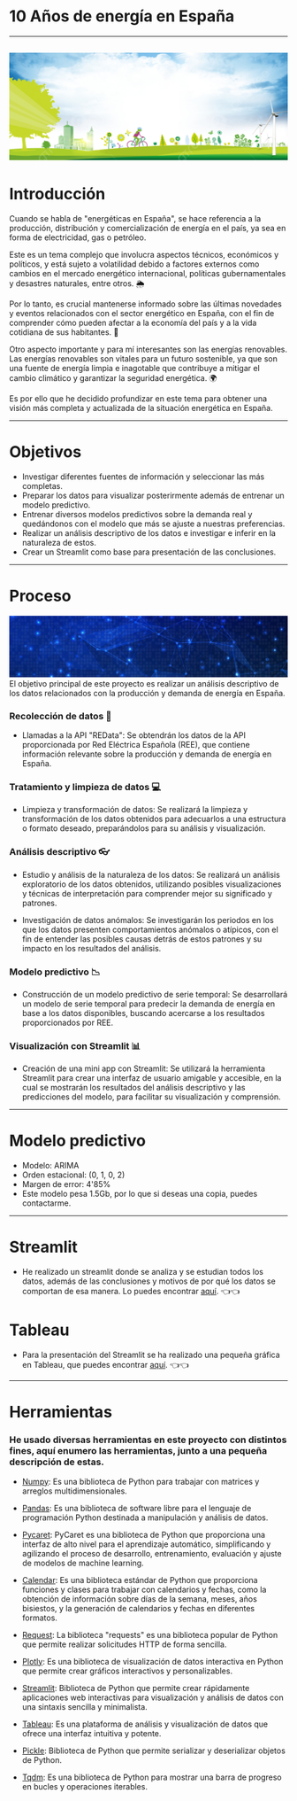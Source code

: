 # 10 Años de energía en España
---
![portada](images/imagen_verde.jpg)
---
# Introducción
Cuando se habla de "energéticas en España", se hace referencia a la producción, distribución y comercialización de energía en el país, ya sea en forma de electricidad, gas o petróleo. 

Este es un tema complejo que involucra aspectos técnicos, económicos y políticos, y está sujeto a volatilidad debido a factores externos como cambios en el mercado energético internacional, políticas gubernamentales y desastres naturales, entre otros. 🌦️

Por lo tanto, es crucial mantenerse informado sobre las últimas novedades y eventos relacionados con el sector energético en España, con el fin de comprender cómo pueden afectar a la economía del país y a la vida cotidiana de sus habitantes. 🌆

Otro aspecto importante y para mí interesantes son las energías renovables. Las energías renovables son vitales para un futuro sostenible, ya que son una fuente de energía limpia e inagotable que contribuye a mitigar el cambio climático y garantizar la seguridad energética. 🌍

Es por ello que he decidido profundizar en este tema para obtener una visión más completa y actualizada de la situación energética en España.

---
# Objetivos
- Investigar diferentes fuentes de información y seleccionar las más completas.
- Preparar los datos para visualizar posterirmente además de entrenar un modelo predictivo.
- Entrenar diversos modelos predictivos sobre la demanda real y quedándonos con el modelo que más se ajuste a nuestras preferencias.
- Realizar un análisis descriptivo de los datos e investigar e inferir en la naturaleza de estos.
- Crear un Streamlit como base para presentación de las conclusiones.

---
# Proceso
![subportada](/images/conexiones.jpg)
El objetivo principal de este proyecto es realizar un análisis descriptivo de los datos relacionados con la producción y demanda de energía en España.

### Recolección de datos 📑

- Llamadas a la API "REData": Se obtendrán los datos de la API proporcionada por Red Eléctrica Española (REE), que contiene información relevante sobre la producción y demanda de energía en España.

### Tratamiento y limpieza de datos 💻

- Limpieza y transformación de datos: Se realizará la limpieza y transformación de los datos obtenidos para adecuarlos a una estructura o formato deseado, preparándolos para su análisis y visualización.

### Análisis descriptivo 👓

- Estudio y análisis de la naturaleza de los datos: Se realizará un análisis exploratorio de los datos obtenidos, utilizando posibles visualizaciones y técnicas de interpretación para comprender mejor su significado y patrones.

- Investigación de datos anómalos: Se investigarán los periodos en los que los datos presenten comportamientos anómalos o atípicos, con el fin de entender las posibles causas detrás de estos patrones y su impacto en los resultados del análisis.

### Modelo predictivo  📉

- Construcción de un modelo predictivo de serie temporal: Se desarrollará un modelo de serie temporal para predecir la demanda de energía en base a los datos disponibles, buscando acercarse a los resultados proporcionados por REE.

### Visualización con Streamlit 📊

- Creación de una mini app con Streamlit: Se utilizará la herramienta Streamlit para crear una interfaz de usuario amigable y accesible, en la cual se mostrarán los resultados del análisis descriptivo y las predicciones del modelo, para facilitar su visualización y comprensión.

---
# Modelo predictivo
- Modelo: ARIMA
- Orden estacional: (0, 1, 0, 2)
- Margen de error: 4'85%
- Este modelo pesa 1.5Gb, por lo que si deseas una copia, puedes contactarme.
---
# Streamlit
- He realizado un streamlit donde se analiza y se estudian todos los datos, además de las conclusiones y motivos de por qué los datos se comportan de esa manera. Lo puedes encontrar [aquí](https://github.com/XiangLinZ/Proyecto_Final/tree/main/streamlit). 👈👈
# Tableau
- Para la presentación del Streamlit se ha realizado una pequeña gráfica en Tableau, que puedes encontrar [aquí](https://public.tableau.com/app/profile/xiang.lin7772/viz/Renovables_CCAA/Presentacin?publish=yes). 👈👈
---
# Herramientas
### He usado diversas herramientas en este proyecto con distintos fines, aquí enumero las herramientas, junto a una pequeña descripción de estas.

- [Numpy](https://numpy.org/): Es una biblioteca de Python para trabajar con matrices y arreglos multidimensionales.

- [Pandas](https://pandas.pydata.org/): Es una biblioteca de software libre para el lenguaje de programación Python destinada a manipulación y análisis de datos.

- [Pycaret](https://pycaret.org/): PyCaret es una biblioteca de Python que proporciona una interfaz de alto nivel para el aprendizaje automático, simplificando y agilizando el proceso de desarrollo, entrenamiento, evaluación y ajuste de modelos de machine learning.

- [Calendar](https://docs.python.org/3/library/calendar.html): Es una biblioteca estándar de Python que proporciona funciones y clases para trabajar con calendarios y fechas, como la obtención de información sobre días de la semana, meses, años bisiestos, y la generación de calendarios y fechas en diferentes formatos.

- [Request](https://pypi.org/project/requests/): La biblioteca "requests" es una biblioteca popular de Python que permite realizar solicitudes HTTP de forma sencilla.

- [Plotly](https://plotly.com/): Es una biblioteca de visualización de datos interactiva en Python que permite crear gráficos interactivos y personalizables.

- [Streamlit](https://docs.streamlit.io/): Biblioteca de Python que permite crear rápidamente aplicaciones web interactivas para visualización y análisis de datos con una sintaxis sencilla y minimalista.

- [Tableau](https://www.tableau.com/): Es una plataforma de análisis y visualización de datos que ofrece una interfaz intuitiva y potente.

- [Pickle](https://docs.python.org/3/library/pickle.html): Biblioteca de Python que permite serializar y deserializar objetos de Python.

- [Tqdm](https://github.com/tqdm/tqdm): Es una biblioteca de Python para mostrar una barra de progreso en bucles y operaciones iterables.